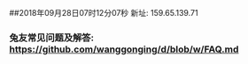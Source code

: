 ##2018年09月28日07时12分07秒 新址: 159.65.139.71
### 兔友常见问题及解答: https://github.com/wanggonging/d/blob/w/FAQ.md
